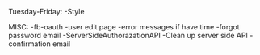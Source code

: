 Tuesday-Friday:
  -Style

MISC:
  -fb-oauth
  -user edit page
  -error messages if have time
  -forgot password email
  -ServerSideAuthorazationAPI
  -Clean up server side API
  -confirmation email

